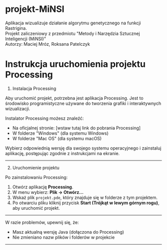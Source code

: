 # projekt-MiNSI
Aplikacja wizualizuje działanie algorytmu genetycznego na funkcji Rastrigina.  
Projekt zaliczeniowy z przedmiotu "Metody i Narzędzia Sztucznej Inteligencji (MiNSI)"   
Autorzy: Maciej Mróz, Roksana Patelczyk



Instrukcja uruchomienia projektu Processing
===========================

1. Instalacja Processing

Aby uruchomić projekt, potrzebna jest aplikacja Processing. Jest to środowisko programistyczne używane do tworzenia grafiki i interaktywnych wizualizacji.

Instalator Processing możesz znaleźć:
- Na oficjalnej stronie: [wstaw tutaj link do pobrania Processing]
- W folderze "Windows" (dla systemu Windows)
- W folderze "Mac OS" (dla systemu macOS)

Wybierz odpowiednią wersję dla swojego systemu operacyjnego i zainstaluj aplikację, postępując zgodnie z instrukcjami na ekranie.

---

2. Uruchomienie projektu

Po zainstalowaniu Processing:

1. Otwórz aplikację **Processing**.
2. W menu wybierz: **Plik → Otwórz...**
3. Wskaż plik `projekt.pde`, który znajduje się w folderze z tym projektem.
4. Po otwarciu pliku kliknij przycisk **Start (Trójkąt w lewym górnym rogu)**, aby uruchomić projekt.

---

W razie problemów, upewnij się, że:
- Masz aktualną wersję Java (dołączona do Processing)
- Nie zmieniano nazw plików i folderów w projekcie

---
